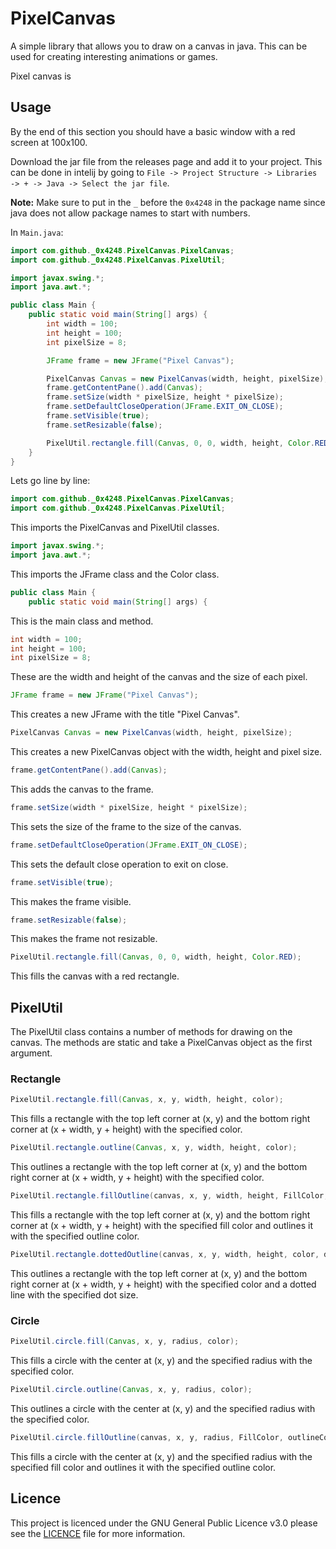 # PixelCanvas
A simple library that allows you to draw on a canvas in java. This can be used for creating interesting animations or games.

Pixel canvas is

## Usage
By the end of this section you should have a basic window with a red screen at 100x100.

Download the jar file from the releases page and add it to your project. This can be done in intelij by going to `File -> Project Structure -> Libraries -> + -> Java -> Select the jar file`.

**Note:** Make sure to put in the `_` before the `0x4248` in the package name since java does not allow package names to start with numbers.

In `Main.java`:
```java
import com.github._0x4248.PixelCanvas.PixelCanvas;
import com.github._0x4248.PixelCanvas.PixelUtil;

import javax.swing.*;
import java.awt.*;

public class Main {
    public static void main(String[] args) {
        int width = 100;
        int height = 100;
        int pixelSize = 8;

        JFrame frame = new JFrame("Pixel Canvas");

        PixelCanvas Canvas = new PixelCanvas(width, height, pixelSize);
        frame.getContentPane().add(Canvas);
        frame.setSize(width * pixelSize, height * pixelSize);
        frame.setDefaultCloseOperation(JFrame.EXIT_ON_CLOSE);
        frame.setVisible(true);
        frame.setResizable(false);

        PixelUtil.rectangle.fill(Canvas, 0, 0, width, height, Color.RED);
    }
}
```

Lets go line by line:

```java
import com.github._0x4248.PixelCanvas.PixelCanvas;
import com.github._0x4248.PixelCanvas.PixelUtil;
```

This imports the PixelCanvas and PixelUtil classes.

```java
import javax.swing.*;
import java.awt.*;
```

This imports the JFrame class and the Color class.

```java
public class Main {
    public static void main(String[] args) {
```

This is the main class and method.

```java
int width = 100;
int height = 100;
int pixelSize = 8;
```

These are the width and height of the canvas and the size of each pixel.

```java
JFrame frame = new JFrame("Pixel Canvas");
```

This creates a new JFrame with the title "Pixel Canvas".

```java
PixelCanvas Canvas = new PixelCanvas(width, height, pixelSize);
```

This creates a new PixelCanvas object with the width, height and pixel size.

```java
frame.getContentPane().add(Canvas);
```

This adds the canvas to the frame.

```java
frame.setSize(width * pixelSize, height * pixelSize);
```

This sets the size of the frame to the size of the canvas.

```java
frame.setDefaultCloseOperation(JFrame.EXIT_ON_CLOSE);
```

This sets the default close operation to exit on close.

```java
frame.setVisible(true);
```

This makes the frame visible.

```java
frame.setResizable(false);
```

This makes the frame not resizable.

```java
PixelUtil.rectangle.fill(Canvas, 0, 0, width, height, Color.RED);
```

This fills the canvas with a red rectangle.

## PixelUtil

The PixelUtil class contains a number of methods for drawing on the canvas. The methods are static and take a PixelCanvas object as the first argument.

### Rectangle

```java
PixelUtil.rectangle.fill(Canvas, x, y, width, height, color);
```

This fills a rectangle with the top left corner at (x, y) and the bottom right corner at (x + width, y + height) with the specified color.

```java
PixelUtil.rectangle.outline(Canvas, x, y, width, height, color);
```

This outlines a rectangle with the top left corner at (x, y) and the bottom right corner at (x + width, y + height) with the specified color.

```java
PixelUtil.rectangle.fillOutline(canvas, x, y, width, height, FillColor, outlineColor)
```

This fills a rectangle with the top left corner at (x, y) and the bottom right corner at (x + width, y + height) with the specified fill color and outlines it with the specified outline color.

```java
PixelUtil.rectangle.dottedOutline(canvas, x, y, width, height, color, dotSize)
```

This outlines a rectangle with the top left corner at (x, y) and the bottom right corner at (x + width, y + height) with the specified color and a dotted line with the specified dot size.

### Circle

```java
PixelUtil.circle.fill(Canvas, x, y, radius, color);
```

This fills a circle with the center at (x, y) and the specified radius with the specified color.

```java
PixelUtil.circle.outline(Canvas, x, y, radius, color);
```

This outlines a circle with the center at (x, y) and the specified radius with the specified color.

```java
PixelUtil.circle.fillOutline(canvas, x, y, radius, FillColor, outlineColor)
```

This fills a circle with the center at (x, y) and the specified radius with the specified fill color and outlines it with the specified outline color.


## Licence

This project is licenced under the GNU General Public Licence v3.0 please see the [LICENCE](LICENCE) file for more information.